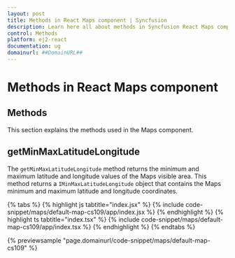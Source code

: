 ```yaml
---
layout: post
title: Methods in React Maps component | Syncfusion
description: Learn here all about methods in Syncfusion React Maps component of Syncfusion Essential JS 2 and more.
control: Methods 
platform: ej2-react
documentation: ug
domainurl: ##DomainURL##
---
```


# Methods in React Maps component

## Methods

This section explains the methods used in the Maps component.

## getMinMaxLatitudeLongitude

The `getMinMaxLatitudeLongitude` method returns the minimum and maximum latitude and longitude values of the Maps visible area. This method returns a `IMinMaxLatitudeLongitude` object that contains the Maps minimum and maximum latitude and longitude coordinates.

{% tabs %}
{% highlight js tabtitle="index.jsx" %}
{% include code-snippet/maps/default-map-cs109/app/index.jsx %}
{% endhighlight %}
{% highlight ts tabtitle="index.tsx" %}
{% include code-snippet/maps/default-map-cs109/app/index.tsx %}
{% endhighlight %}
{% endtabs %}

 {% previewsample "page.domainurl/code-snippet/maps/default-map-cs109" %}
